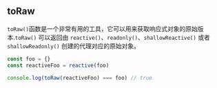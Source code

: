 ## toRaw

`toRaw()`函数是一个非常有用的工具，它可以用来获取响应式对象的原始版本.`toRaw()` 可以返回由 `reactive()`、`readonly()`、`shallowReactive()` 或者 `shallowReadonly()` 创建的代理对应的原始对象。

```js
const foo = {}
const reactiveFoo = reactive(foo)

console.log(toRaw(reactiveFoo) === foo) // true
```